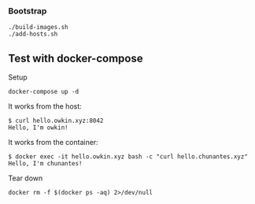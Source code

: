 ### Bootstrap

```
./build-images.sh
./add-hosts.sh
```

## Test with docker-compose

Setup

```
docker-compose up -d
```

It works from the host:

```
$ curl hello.owkin.xyz:8042
Hello, I'm owkin!
```

It works from the container:

```
$ docker exec -it hello.owkin.xyz bash -c "curl hello.chunantes.xyz"
Hello, I'm chunantes!
```

Tear down

```
docker rm -f $(docker ps -aq) 2>/dev/null
```
